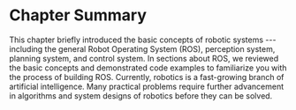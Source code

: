 # Chapter Summary

This chapter briefly introduced the basic concepts of robotic systems
--- including the general Robot Operating System (ROS), perception
system, planning system, and control system. In sections about ROS, we
reviewed the basic concepts and demonstrated code examples to
familiarize you with the process of building ROS. Currently, robotics is
a fast-growing branch of artificial intelligence. Many practical
problems require further advancement in algorithms and system designs of
robotics before they can be solved.
